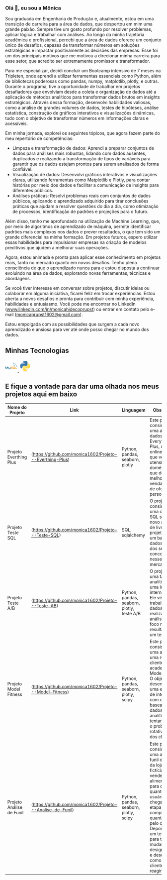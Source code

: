 ### Olá 👋, eu sou a Mônica

Sou graduada em Engenharia de Produção e, atualmente, estou em uma transição de carreira para a área de dados, que despertou em mim uma grande paixão. Sempre tive um gosto profundo por resolver problemas, aplicar lógica e trabalhar com análises. Ao longo da minha trajetória acadêmica e profissional, percebi que a área de dados oferece um conjunto único de desafios, capazes de transformar números em soluções estratégicas e impactar positivamente as decisões das empresas. Esse foi um dos principais motivos que me motivou a direcionar minha carreira para esse setor, que acredito ser extremamente promissor e transformador.

Para me especializar, decidi concluir um Bootcamp intensivo de 7 meses na Tripleten, onde aprendi a utilizar ferramentas essenciais como Python, além de bibliotecas poderosas como pandas, numpy, matplotlib, plotly, e outras. Durante o programa, tive a oportunidade de trabalhar em projetos desafiadores que envolviam desde a coleta e organização de dados até a aplicação de métodos analíticos para transformar dados brutos em insights estratégicos. Através dessa formação, desenvolvi habilidades valiosas, como a análise de grandes volumes de dados, testes de hipóteses, análise estatística, construção de gráficos interativos e visualizações dinâmicas, tudo com o objetivo de transformar números em informações claras e acessíveis.

Em minha jornada, explorei os seguintes tópicos, que agora fazem parte do meu repertório de competências:
- Limpeza e transformação de dados: Aprendi a preparar conjuntos de dados para análises mais robustas, lidando com dados ausentes, duplicados e realizando a transformação de tipos de variáveis para garantir que os dados estejam prontos para serem analisados de forma confiável.
- Visualização de dados: Desenvolvi gráficos interativos e visualizações claras, utilizando ferramentas como Matplotlib e Plotly, para contar histórias por meio dos dados e facilitar a comunicação de insights para diferentes públicos.
- Análises práticas: Resolvi problemas reais com conjuntos de dados públicos, aplicando o aprendizado adquirido para tirar conclusões práticas que ajudam a resolver questões do dia a dia, como otimização de processos, identificação de padrões e projeções para o futuro.

Além disso, tenho me aprofundado na utilização de Machine Learning, que, por meio de algoritmos de aprendizado de máquina, permite identificar padrões mais complexos nos dados e prever resultados, o que tem sido um grande diferencial na minha formação. Em projetos futuros, espero utilizar essas habilidades para impulsionar empresas na criação de modelos preditivos que ajudem a melhorar suas operações.

Agora, estou animada e pronta para aplicar esse conhecimento em projetos reais, tanto no mercado quanto em novos desafios. Tenho plena consciência de que o aprendizado nunca para e estou disposta a continuar evoluindo na área de dados, explorando novas ferramentas, técnicas e abordagens.

Se você tiver interesse em conversar sobre projetos, discutir ideias ou colaborar em alguma iniciativa, ficarei feliz em trocar experiências. Estou aberta a novos desafios e pronta para contribuir com minha experiência, habilidades e entusiasmo. Você pode me encontrar no LinkedIn (www.linkedin.com/in/monicahidecoprupst) ou entrar em contato pelo e-mail (monicaprupst1602@gmail.com).

Estou empolgada com as possibilidades que surgem a cada novo aprendizado e ansiosa para ver até onde posso chegar no mundo dos dados.

## Minhas Tecnologias
<p align="left">
  <a href="https://www.mysql.com/" target="_blank" rel="noreferrer">
    <img src="https://raw.githubusercontent.com/devicons/devicon/master/icons/mysql/mysql-original-wordmark.svg" alt="mysql" width="40" height="40"/>
  </a>
  <a href="https://www.python.org" target="_blank" rel="noreferrer">
    <img src="https://raw.githubusercontent.com/devicons/devicon/master/icons/python/python-original.svg" alt="python" width="40" height="40"/>
  </a>

 
</p>

## E fique a vontade para dar uma olhada nos meus projetos aqui em baixo

| Nome do Projeto | Link | Linguagem | Observação |
|-----------------|------|-----------|------------|
| Projeto Everthing Plus | (https://github.com/monica1602/Projeto---Everthing-Plus) | Python, pandas, seaborn, plotly | Este projeto consiste em uma análise de dados da loja Everything Plus, uma loja online fictícia que vende utensílios domésticos, que deseja melhorar suas vendas através de ofertas personalizadas. |
| Projeto Teste SQL | (https://github.com/monica1602/Projeto---Teste-SQL) | SQL, sqlalchemy | O projeto consiste em uma consulta SQL sobre um novo aplicativo de livros. Esse projeto utilizou um banco de dados de um dos serviços concorrentes nesse mercado. |
| Projeto Teste A/B | (https://github.com/monica1602/Projeto---Teste-AB) | Python, pandas, seaborn, plotly, teste A/B | O projeto é uma tarefa analítica de uma loja online internacional. Ele visa traballhar com dados realizando uma análise com foco no resultado de um teste A/B |
| Projeto Model Fitness | (https://github.com/monica1602/Projeto---Model-Fitness) | Python, pandas, seaborn, plotly, scipy | Este projeto consiste em uma análise de uma rede de clientes de uma academia, Model Fitness. O objetivo é desenvolver uma estratégia de interação com o cliente baseados em dados analíticos, para tentar resolver o problema de rotatividade dos clientes. |
| Projeto Análise de Funil | (https://github.com/monica1602/Projeto---Analise-de-Funil) | Python, pandas, seaborn, plotly, scipy | Este projeto consiste em uma análise de funil de vendas da loja online fictícia que vende produtos alimentício para descobrir quantos usuários chegam à etapa de compra e quantos ficam pelo caminho. Depois, foi feito um teste A/B para testar uma mudança no design do site e descobrir como os clientes iriam reagir | 



